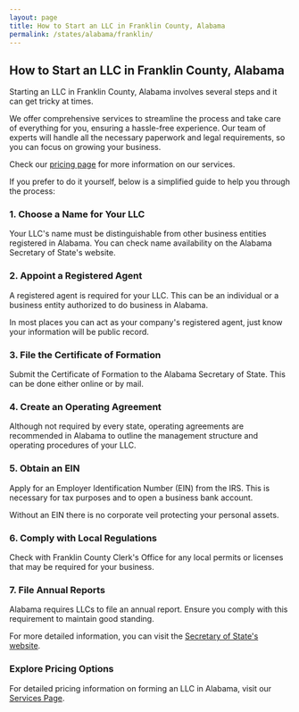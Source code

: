 ```yaml
---
layout: page
title: How to Start an LLC in Franklin County, Alabama
permalink: /states/alabama/franklin/
---
```


<h2>How to Start an LLC in Franklin County, Alabama</h2>

<p>Starting an LLC in Franklin County, Alabama involves several steps and it can get tricky at times.</p>

<p>We offer comprehensive services to streamline the process and take care of everything for you, ensuring a hassle-free experience. Our team of experts will handle all the necessary paperwork and legal requirements, so you can focus on growing your business.</p>

<p>Check our <a href="/services/">pricing page</a> for more information on our services.</p>

<p>If you prefer to do it yourself, below is a simplified guide to help you through the process:</p>

<h3>1. Choose a Name for Your LLC</h3>
<p>Your LLC's name must be distinguishable from other business entities registered in Alabama. You can check name availability on the Alabama Secretary of State's website.</p>

<h3>2. Appoint a Registered Agent</h3>
<p>A registered agent is required for your LLC. This can be an individual or a business entity authorized to do business in Alabama.</p>

<p>In most places you can act as your company's registered agent, just know your information will be public record.<p>

<h3>3. File the Certificate of Formation</h3>
<p>Submit the Certificate of Formation to the Alabama Secretary of State. This can be done either online or by mail.</p>

<h3>4. Create an Operating Agreement</h3>
<p>Although not required by every state, operating agreements are recommended in Alabama to outline the management structure and operating procedures of your LLC.</p>

<h3>5. Obtain an EIN</h3>
<p>Apply for an Employer Identification Number (EIN) from the IRS. This is necessary for tax purposes and to open a business bank account.</p>

<p>Without an EIN there is no corporate veil protecting your personal assets.</p>

<h3>6. Comply with Local Regulations</h3>
<p>Check with Franklin County Clerk's Office for any local permits or licenses that may be required for your business.</p>

<h3>7. File Annual Reports</h3>
<p>Alabama requires LLCs to file an annual report. Ensure you comply with this requirement to maintain good standing.</p>

<p>For more detailed information, you can visit the <a href="https://www.sos.alabama.gov/index.php/business-entities">Secretary of State's website</a>.</p>

<h3>Explore Pricing Options</h3>
<p>For detailed pricing information on forming an LLC in Alabama, visit our <a href="{ '/services/' | relative_url }">Services Page</a>.</p>
